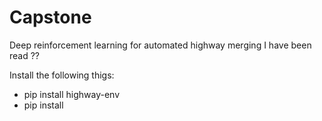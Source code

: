 # Capstone
Deep reinforcement learning for automated highway merging
I have been read ?? 

Install the following thigs:
- pip install highway-env 
- pip install